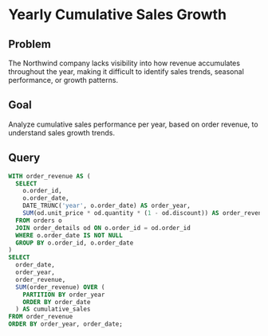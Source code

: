 # Yearly Cumulative Sales Growth

## Problem
The Northwind company lacks visibility into how revenue accumulates throughout the year, making it difficult to identify sales trends, seasonal performance, or growth patterns.

## Goal
Analyze cumulative sales performance per year, based on order revenue, to understand sales growth trends.

## Query
```sql
WITH order_revenue AS (
  SELECT
    o.order_id,
    o.order_date,
    DATE_TRUNC('year', o.order_date) AS order_year,
    SUM(od.unit_price * od.quantity * (1 - od.discount)) AS order_revenue
  FROM orders o
  JOIN order_details od ON o.order_id = od.order_id
  WHERE o.order_date IS NOT NULL
  GROUP BY o.order_id, o.order_date
)
SELECT
  order_date,
  order_year,
  order_revenue,
  SUM(order_revenue) OVER (
    PARTITION BY order_year
    ORDER BY order_date
  ) AS cumulative_sales
FROM order_revenue
ORDER BY order_year, order_date;

